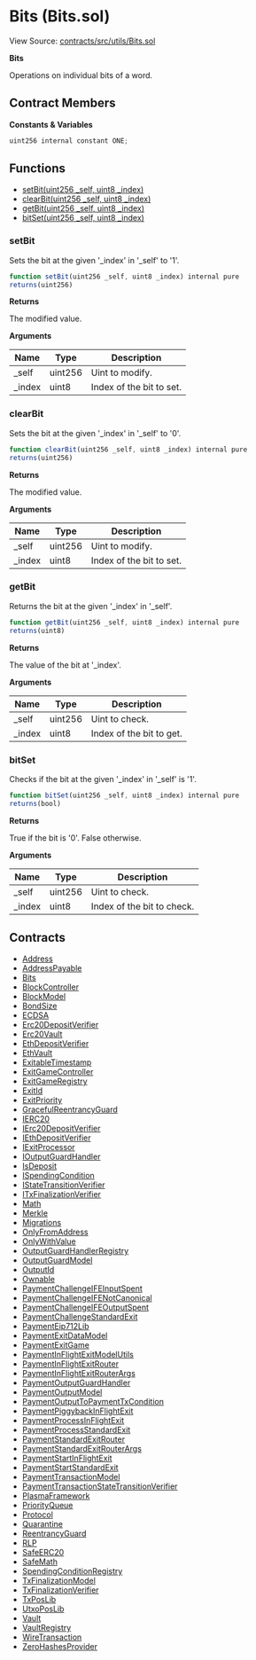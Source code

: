 # Bits (Bits.sol)

View Source: [contracts/src/utils/Bits.sol](../../contracts/src/utils/Bits.sol)

**Bits**

Operations on individual bits of a word.

## Contract Members
**Constants & Variables**

```js
uint256 internal constant ONE;

```

## Functions

- [setBit(uint256 _self, uint8 _index)](#setbit)
- [clearBit(uint256 _self, uint8 _index)](#clearbit)
- [getBit(uint256 _self, uint8 _index)](#getbit)
- [bitSet(uint256 _self, uint8 _index)](#bitset)

### setBit

Sets the bit at the given '_index' in '_self' to '1'.

```js
function setBit(uint256 _self, uint8 _index) internal pure
returns(uint256)
```

**Returns**

The modified value.

**Arguments**

| Name        | Type           | Description  |
| ------------- |------------- | -----|
| _self | uint256 | Uint to modify. | 
| _index | uint8 | Index of the bit to set. | 

### clearBit

Sets the bit at the given '_index' in '_self' to '0'.

```js
function clearBit(uint256 _self, uint8 _index) internal pure
returns(uint256)
```

**Returns**

The modified value.

**Arguments**

| Name        | Type           | Description  |
| ------------- |------------- | -----|
| _self | uint256 | Uint to modify. | 
| _index | uint8 | Index of the bit to set. | 

### getBit

Returns the bit at the given '_index' in '_self'.

```js
function getBit(uint256 _self, uint8 _index) internal pure
returns(uint8)
```

**Returns**

The value of the bit at '_index'.

**Arguments**

| Name        | Type           | Description  |
| ------------- |------------- | -----|
| _self | uint256 | Uint to check. | 
| _index | uint8 | Index of the bit to get. | 

### bitSet

Checks if the bit at the given '_index' in '_self' is '1'.

```js
function bitSet(uint256 _self, uint8 _index) internal pure
returns(bool)
```

**Returns**

True if the bit is '0'. False otherwise.

**Arguments**

| Name        | Type           | Description  |
| ------------- |------------- | -----|
| _self | uint256 | Uint to check. | 
| _index | uint8 | Index of the bit to check. | 

## Contracts

* [Address](Address.md)
* [AddressPayable](AddressPayable.md)
* [Bits](Bits.md)
* [BlockController](BlockController.md)
* [BlockModel](BlockModel.md)
* [BondSize](BondSize.md)
* [ECDSA](ECDSA.md)
* [Erc20DepositVerifier](Erc20DepositVerifier.md)
* [Erc20Vault](Erc20Vault.md)
* [EthDepositVerifier](EthDepositVerifier.md)
* [EthVault](EthVault.md)
* [ExitableTimestamp](ExitableTimestamp.md)
* [ExitGameController](ExitGameController.md)
* [ExitGameRegistry](ExitGameRegistry.md)
* [ExitId](ExitId.md)
* [ExitPriority](ExitPriority.md)
* [GracefulReentrancyGuard](GracefulReentrancyGuard.md)
* [IERC20](IERC20.md)
* [IErc20DepositVerifier](IErc20DepositVerifier.md)
* [IEthDepositVerifier](IEthDepositVerifier.md)
* [IExitProcessor](IExitProcessor.md)
* [IOutputGuardHandler](IOutputGuardHandler.md)
* [IsDeposit](IsDeposit.md)
* [ISpendingCondition](ISpendingCondition.md)
* [IStateTransitionVerifier](IStateTransitionVerifier.md)
* [ITxFinalizationVerifier](ITxFinalizationVerifier.md)
* [Math](Math.md)
* [Merkle](Merkle.md)
* [Migrations](Migrations.md)
* [OnlyFromAddress](OnlyFromAddress.md)
* [OnlyWithValue](OnlyWithValue.md)
* [OutputGuardHandlerRegistry](OutputGuardHandlerRegistry.md)
* [OutputGuardModel](OutputGuardModel.md)
* [OutputId](OutputId.md)
* [Ownable](Ownable.md)
* [PaymentChallengeIFEInputSpent](PaymentChallengeIFEInputSpent.md)
* [PaymentChallengeIFENotCanonical](PaymentChallengeIFENotCanonical.md)
* [PaymentChallengeIFEOutputSpent](PaymentChallengeIFEOutputSpent.md)
* [PaymentChallengeStandardExit](PaymentChallengeStandardExit.md)
* [PaymentEip712Lib](PaymentEip712Lib.md)
* [PaymentExitDataModel](PaymentExitDataModel.md)
* [PaymentExitGame](PaymentExitGame.md)
* [PaymentInFlightExitModelUtils](PaymentInFlightExitModelUtils.md)
* [PaymentInFlightExitRouter](PaymentInFlightExitRouter.md)
* [PaymentInFlightExitRouterArgs](PaymentInFlightExitRouterArgs.md)
* [PaymentOutputGuardHandler](PaymentOutputGuardHandler.md)
* [PaymentOutputModel](PaymentOutputModel.md)
* [PaymentOutputToPaymentTxCondition](PaymentOutputToPaymentTxCondition.md)
* [PaymentPiggybackInFlightExit](PaymentPiggybackInFlightExit.md)
* [PaymentProcessInFlightExit](PaymentProcessInFlightExit.md)
* [PaymentProcessStandardExit](PaymentProcessStandardExit.md)
* [PaymentStandardExitRouter](PaymentStandardExitRouter.md)
* [PaymentStandardExitRouterArgs](PaymentStandardExitRouterArgs.md)
* [PaymentStartInFlightExit](PaymentStartInFlightExit.md)
* [PaymentStartStandardExit](PaymentStartStandardExit.md)
* [PaymentTransactionModel](PaymentTransactionModel.md)
* [PaymentTransactionStateTransitionVerifier](PaymentTransactionStateTransitionVerifier.md)
* [PlasmaFramework](PlasmaFramework.md)
* [PriorityQueue](PriorityQueue.md)
* [Protocol](Protocol.md)
* [Quarantine](Quarantine.md)
* [ReentrancyGuard](ReentrancyGuard.md)
* [RLP](RLP.md)
* [SafeERC20](SafeERC20.md)
* [SafeMath](SafeMath.md)
* [SpendingConditionRegistry](SpendingConditionRegistry.md)
* [TxFinalizationModel](TxFinalizationModel.md)
* [TxFinalizationVerifier](TxFinalizationVerifier.md)
* [TxPosLib](TxPosLib.md)
* [UtxoPosLib](UtxoPosLib.md)
* [Vault](Vault.md)
* [VaultRegistry](VaultRegistry.md)
* [WireTransaction](WireTransaction.md)
* [ZeroHashesProvider](ZeroHashesProvider.md)
